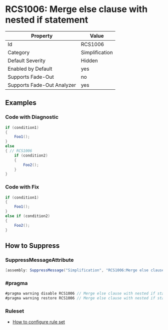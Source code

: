 # RCS1006: Merge else clause with nested if statement

Property | Value
--- | ---
Id|RCS1006
Category|Simplification
Default Severity|Hidden
Enabled by Default|yes
Supports Fade\-Out|no
Supports Fade\-Out Analyzer|yes

## Examples

### Code with Diagnostic

```csharp
if (condition1)
{
    Foo1();
}
else
{ // RCS1006
    if (condition2)
    {
        Foo2();
    }
}
```

### Code with Fix

```csharp
if (condition1)
{
    Foo1();
}
else if (condition2)
{
    Foo2();
}
```

## How to Suppress

### SuppressMessageAttribute

```csharp
[assembly: SuppressMessage("Simplification", "RCS1006:Merge else clause with nested if statement.", Justification = "<Pending>")]
```

### \#pragma

```csharp
#pragma warning disable RCS1006 // Merge else clause with nested if statement.
#pragma warning restore RCS1006 // Merge else clause with nested if statement.
```

### Ruleset

* [How to configure rule set](../HowToConfigureAnalyzers.md)
